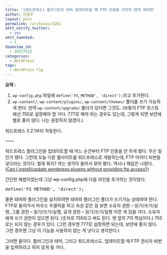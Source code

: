 ```yaml
---
title: '[워드프레스] 플러그인과 테마 업데이트할 때 FTP 인증을 거치지 않게 하려면'
author: 안형우
layout: post
permalink: /archives/3261
aktt_notify_twitter:
  - yes
aktt_tweeted:
  - 1
daumview_id:
  - 36557523
categories:
  - WordPress
tags:
  - WordPress Tip
---
```

**요약 :**

1.  `wp-config.php` 파일에 `define('FS_METHOD', 'direct');`라고 추가한다.
2.  `wp-content/`, `wp-content/plugins/`, `wp-content/themes/` 폴더를 쓰기 가능하게 한다. 만약 `wp-content/upgrade/` 폴더가 있다면 그것도. (보통의 FTP 호스팅에선 755로 설정해야 할 거다. 777로 해야 하는 경우도 있는데, 그렇게 되면 보안에 별로 좋지 않다. 나는 권장하지 않겠다.)

워드프레스 3.2.1부터 작동한다.

&#8212;&#8212;

워드프레스 플러그인을 업데이트할 때 어느 순간부터 FTP 인증을 안 하게 됐다. 무슨 일인가 했다. 그런데 오늘 다른 웹사이트를 워드프레스로 개발하는데, FTP 아이디 비번을 넣으라는 것이다. 얼레 뭐지? 하는 생각이 들어서 찾아 봤다. 역시나 해답은 나왔다. ([Can I install/update wordpress plugins without providing ftp access?][1])

간단한 해법이었는데 그냥 wp-config.php에 다음 라인을 추가하는 것이었다.

<pre>define(&#039;FS_METHOD&#039;, &#039;direct&#039;);</pre>

물론 테마와 플러그인을 설치하려면 테마와 플러그인 폴더가 쓰기가능 상태여야 한다. FTP로 들어가서 마우스 우클릭을 하고 속성 같은 걸 보면 소유자 권한 &#8211; 읽기/쓰기/실행, 그룹 권한 &#8211; 읽기/쓰기/실행, 공개 권한 &#8211; 읽기/쓰기/실행 이런 게 있을 거다. 소유자에게 쓰기 권한이 있으면 된다. (숫자로 755라고 써도 된다. 맨 앞의 7이 핵심이다.) 755로는 되지 않는 경우가 있다. (그런 경우엔 777로 설정하면 되는데, 보안에 좋지 않다. 그런 경우엔 그냥 이 기능을 사용하지 않는 게 낫다고 생각한다.)

그러면 끝이다. 플러그인과 테마, 그리고 워드프레스도. 업데이트할 때 FTP 관리자 비번을 입력하라고 하지 않게 될 거다.

 [1]: http://stackoverflow.com/questions/640409/can-i-install-update-wordpress-plugins-without-providing-ftp-access